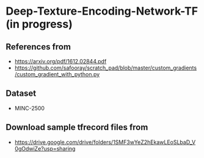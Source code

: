 # Deep-Texture-Encoding-Network-TF (in progress)


## References from
- https://arxiv.org/pdf/1612.02844.pdf
- https://github.com/safooray/scratch_pad/blob/master/custom_gradients/custom_gradient_with_python.py


## Dataset
- MINC-2500


## Download sample tfrecord files from
- https://drive.google.com/drive/folders/1SMF3wYeZ2hEkawLEoSLbaD_V0gOdwiZe?usp=sharing

